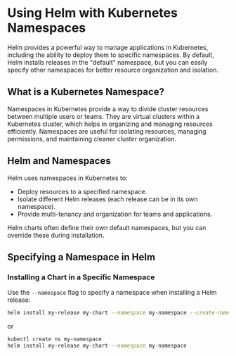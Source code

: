 # Using Helm with Kubernetes Namespaces

Helm provides a powerful way to manage applications in Kubernetes, including the ability to deploy them to specific namespaces. By default, Helm installs releases in the "default" namespace, but you can easily specify other namespaces for better resource organization and isolation.

## What is a Kubernetes Namespace?

Namespaces in Kubernetes provide a way to divide cluster resources between multiple users or teams. They are virtual clusters within a Kubernetes cluster, which helps in organizing and managing resources efficiently. Namespaces are useful for isolating resources, managing permissions, and maintaining cleaner cluster organization.

## Helm and Namespaces

Helm uses namespaces in Kubernetes to:
- Deploy resources to a specified namespace.
- Isolate different Helm releases (each release can be in its own namespace).
- Provide multi-tenancy and organization for teams and applications.

Helm charts often define their own default namespaces, but you can override these during installation.

## Specifying a Namespace in Helm

### Installing a Chart in a Specific Namespace

Use the `--namespace` flag to specify a namespace when installing a Helm release:

```bash
helm install my-release my-chart --namespace my-namespace --create-namespace
```
or
```bash
kubectl create ns my-namespace
helm install my-release my-chart --namespace my-namespace
```